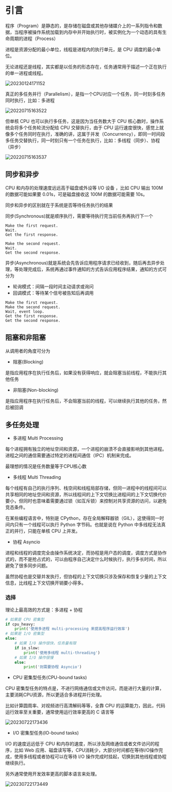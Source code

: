 # 引言

程序（Program）是静态的，是存储在磁盘或其他存储媒介上的一系列指令和数据，当程序被操作系统加载到内存中并开始执行时，被实例化为一个动态的具有生命周期的进程（Process）

进程是资源分配的最小单位，线程是进程内的执行单元，是 CPU 调度的最小单位。

无论进程还是线程，其实都是以任务的形态存在，任务通常用于描述一个正在执行的单一进程或线程。

![20230124171152](http://image.zuoright.com/20230124171152.png)

真正的多任务并行（Parallelism），是指一个CPU对应一个任务，同一时刻多任务同时执行，比如：多进程

![20220715163522](http://image.zuoright.com/20220715163522.png)

但单核 CPU 也可以执行多任务，这是因为当任务数大于 CPU 核心数时，操作系统会将多个任务轮流分配给 CPU 交替执行，由于 CPU 运行速度很快，感觉上就像多个任务同时在执行，准确的讲，这属于并发（Concurrency），即同一时间段多任务交替执行，同一时刻只有一个任务在执行，比如：多线程（同步）、协程（异步）

![20220715163537](http://image.zuoright.com/20220715163537.png)

## 同步和异步

CPU 和内存的处理速度远远高于磁盘或外设等 I/O 设备 ，比如 CPU 输出 100M 的数据可能如果要 0.01s，可是磁盘接收这 100M 的数据可能需要 10s。

同步和异步的区别就在于系统是否等待任务执行的结果

同步(Synchronous)就是顺序执行，需要等待执行完当前任务再执行下一个

```text
Make the first request.
Wait.
Get the first response.

Make the second request.
Wait.
Get the second response.
```

异步(Asynchronous)就是系统会先告诉应用程序请求已经收到，随后再去异步处理，等处理完成后，系统再通过事件通知的方式告诉应用程序结果，通知的方式可分为

- 轮询模式：间隔一段时间主动请求或询问
- 回调模式：等待某个信号被告知后再调用

```text
Make the first request.
Make the second request.
Wait, event loop.
Get the first response.
Get the second response.
```

## 阻塞和非阻塞

从调用者的角度可分为

- 阻塞(Blocking)

是指应用程序在执行任务后，如果没有获得响应，就会阻塞当前线程，不能执行其他任务

- 非阻塞(Non-blocking)

是指应用程序在执行任务后，不会阻塞当前的线程，可以继续执行其他的任务，然后被回调

## 多任务处理

- 多进程 Multi Processing

每个进程拥有独立的地址空间和资源，一个进程的崩溃不会直接影响到其他进程。进程之间的通信需要通过特定的进程间通信（IPC）机制来完成。

最理想的情况是任务数量等于CPU核心数

- 多线程 Multi Threading

每个线程有自己的执行序列、栈空间和线程局部存储，但同一进程中的线程间可以共享相同的地址空间和资源，所以线程间的上下文切换比进程间的上下文切换代价要小，但同时也意味着需要通过锁（如互斥锁）来控制对共享资源的访问，以避免竞态条件。

在某些编程语言中，特别是 CPython，存在全局解释器锁（GIL），这使得同一时间内只有一个线程可以执行 Python 字节码。也就是说在 Python 中多线程无法真正的并行，只能在单核 CPU 上并发。

- 协程 Asyncio

进程和线程的调度完全由操作系统决定，而协程是用户态的调度，调度方式是协作式的，而不是抢占式的，可以由程序自己决定什么时候执行，执行多长时间，所以避免了很多同步问题。

虽然协程也是交替并发执行，但协程的上下文切换只涉及保存和恢复少量的上下文信息，比线程上下文切换开销要小得多。

### 选择

理论上最高效的方式是：多进程 + 协程

```python
# 如果是 CPU 密集型
if cpu_heavy:
    print('使用多进程 multi-processing 来提高程序运行效率')
# 如果是 I/O 密集型
else:
    # 如果 I/O 操作很快，任务量有限
    if io_slow:
        print('使用多线程 multi-threading')
    # 如果 I/O 操作很慢
    else:
        print('则需要协程 Asyncio')
```

- CPU 密集型任务(CPU-bound tasks)

CPU 密集型任务的特点是，不进行网络通信或文件访问，而是进行大量的计算，主要消耗CPU资源，所以更适合多进程并行处理。

比如计算圆周率、对视频进行高清解码等等，全靠 CPU 的运算能力，因此，代码运行效率至关重要，通常使用运行效率更高的 C 语言等

![20230722173436](https://image.zuoright.com/20230722173436.png)

- I/O 密集型任务(IO-bound tasks)

I/O 的速度远远低于 CPU 和内存的速度，所以涉及网络通信或者文件访问的程序，比如 Web 应用、磁盘读写等，CPU消耗少，大部分时间都在等待I/O操作完成，使用多线程或者协程可以在等待 I/O 操作完成时挂起，切换到其他线程或协程继续执行。

另外通常使用开发效率更高的脚本语言来处理。

![20230722173449](https://image.zuoright.com/20230722173449.png)
